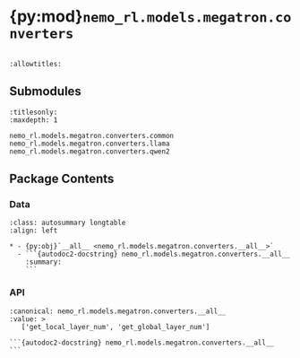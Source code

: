 # {py:mod}`nemo_rl.models.megatron.converters`

```{py:module} nemo_rl.models.megatron.converters
```

```{autodoc2-docstring} nemo_rl.models.megatron.converters
:allowtitles:
```

## Submodules

```{toctree}
:titlesonly:
:maxdepth: 1

nemo_rl.models.megatron.converters.common
nemo_rl.models.megatron.converters.llama
nemo_rl.models.megatron.converters.qwen2
```

## Package Contents

### Data

````{list-table}
:class: autosummary longtable
:align: left

* - {py:obj}`__all__ <nemo_rl.models.megatron.converters.__all__>`
  - ```{autodoc2-docstring} nemo_rl.models.megatron.converters.__all__
    :summary:
    ```
````

### API

````{py:data} __all__
:canonical: nemo_rl.models.megatron.converters.__all__
:value: >
   ['get_local_layer_num', 'get_global_layer_num']

```{autodoc2-docstring} nemo_rl.models.megatron.converters.__all__
```

````
